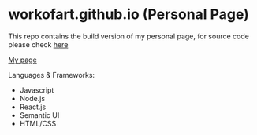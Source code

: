 workofart.github.io (Personal Page)
===================

This repo contains the build version of my personal page, for source code please check [here](https://github.com/workofart/personal-page)

[My page](http://www.henrypan.com)

Languages & Frameworks:
- Javascript
- Node.js
- React.js
- Semantic UI
- HTML/CSS



 
